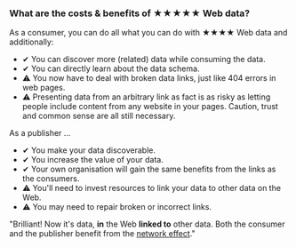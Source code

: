 ### What are the costs &amp; benefits of <span class="stars-inline">&#x2605;&#x2605;&#x2605;&#x2605;&#x2605;</span> Web data?

As a consumer, you can do all what you can do with <span class="stars-inline">&#x2605;&#x2605;&#x2605;&#x2605;</span> Web data and additionally:

- &#10004; You can discover more (related) data while consuming the data.
- &#10004; You can directly learn about the data schema.
- &#9888; You now have to deal with broken data links, just like 404 errors in web pages.
- &#9888; Presenting data from an arbitrary link as fact is as risky as letting people include content from any website in your pages. Caution, trust and common sense are all still necessary.

As a publisher &hellip;

- &#10004; You make your data discoverable.
- &#10004; You increase the value of your data.
- &#10004; Your own organisation will gain the same benefits from the links as the consumers.
- &#9888; You'll need to invest resources to link your data to other data on the Web.
- &#9888; You may need to repair broken or incorrect links.

"Brilliant! Now it's data, **in** the Web **linked to** other data. Both the consumer and the publisher benefit from the [network effect](http://en.wikipedia.org/wiki/Network_effect "Network effect - Wikipedia, the free encyclopedia")."

